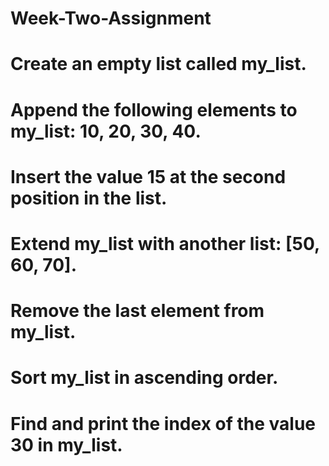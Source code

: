 # Week-Two-Assignment

# Create an empty list called my_list.

# Append the following elements to my_list: 10, 20, 30, 40.

# Insert the value 15 at the second position in the list.

# Extend my_list with another list: [50, 60, 70].

# Remove the last element from my_list.

# Sort my_list in ascending order.

# Find and print the index of the value 30 in my_list.